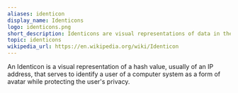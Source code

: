 ```yaml
---
aliases: identicon
display_name: Identicons
logo: identicons.png
short_description: Identicons are visual representations of data in the form of avatars
topic: identicons
wikipedia_url: https://en.wikipedia.org/wiki/Identicon
---
```

An Identicon is a visual representation of a hash value, usually of an IP address, that serves to identify a user of a computer system as a form of avatar while protecting the user's privacy.
